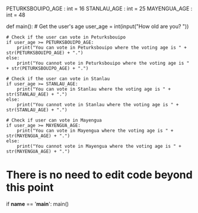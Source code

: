 <!-- Problem Statement
Write a program which asks a user for their age and lets them know if they can or can't vote in the following three fictional countries.

Around the world, different countries have different voting ages. In the fictional countries of Peturksbouipo, Stanlau, and Mayengua, the voting ages are very different:

the voting age in Peturksbouipo is 16 (in real life, this is the voting age in, for example, Scotland, Ethiopia, and Austria)

the voting age in Stanlau is 25 (in real life this is the voting age in the United Arab Emirates)

the voting age in Mayengua is 48 (in real life, as far as we can tell, this isn't the voting age anywhere)

Your code should prompt the for their age and print whether or not they can vote in Peturksbouipo, Stanlau, or Mayengua.

Here's a sample run of the program (user input is in blue):

How old are you? 20 You can vote in Peturksbouipo where the voting age is 16. You cannot vote in Stanlau where the voting age is 25. You cannot vote in Mayengua where the voting age is 48. -->


PETURKSBOUIPO_AGE : int = 16
STANLAU_AGE : int = 25
MAYENGUA_AGE : int = 48

def main():
    # Get the user's age
    user_age = int(input("How old are you? "))

    # Check if the user can vote in Peturksbouipo
    if user_age >= PETURKSBOUIPO_AGE:
        print("You can vote in Peturksbouipo where the voting age is " + str(PETURKSBOUIPO_AGE) + ".")
    else:
        print("You cannot vote in Peturksbouipo where the voting age is " + str(PETURKSBOUIPO_AGE) + ".")
    
    # Check if the user can vote in Stanlau
    if user_age >= STANLAU_AGE:
        print("You can vote in Stanlau where the voting age is " + str(STANLAU_AGE) + ".")
    else:
        print("You cannot vote in Stanlau where the voting age is " + str(STANLAU_AGE) + ".")
    
    # Check if user can vote in Mayengua
    if user_age >= MAYENGUA_AGE:
        print("You can vote in Mayengua where the voting age is " + str(MAYENGUA_AGE) + ".")
    else:
        print("You cannot vote in Mayengua where the voting age is " + str(MAYENGUA_AGE) + ".")


# There is no need to edit code beyond this point

if __name__ == '__main__':
    main()